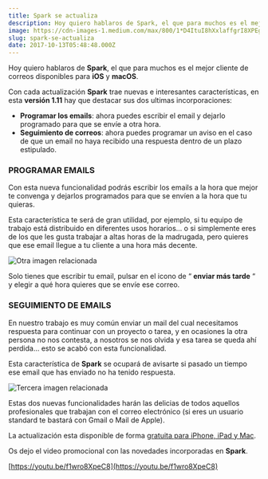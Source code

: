 ```yaml
---
title: Spark se actualiza
description: Hoy quiero hablaros de Spark, el que para muchos es el mejor cliente de correos disponibles para iOS y macOS.
image: https://cdn-images-1.medium.com/max/800/1*D4ItuI8hXxlaffgrI8XPEg.jpeg
slug: spark-se-actualiza
date: 2017-10-13T05:48:48.000Z
---
```


Hoy quiero hablaros de **Spark**, el que para muchos es el mejor cliente de correos disponibles para **iOS** y **macOS**.

Con cada actualización **Spark** trae nuevas e interesantes características, en esta **versión 1.11** hay que destacar sus dos ultimas incorporaciones:

- **Programar los emails**: ahora puedes escribir el email y dejarlo programado para que se envíe a otra hora.
- **Seguimiento de correos**: ahora puedes programar un aviso en el caso de que un email no haya recibido una respuesta dentro de un plazo estipulado.

### PROGRAMAR EMAILS

Con esta nueva funcionalidad podrás escribir los emails a la hora que mejor te convenga y dejarlos programados para que se envíen a la hora que tu quieras.

Esta característica te será de gran utilidad, por ejemplo, si tu equipo de trabajo está distribuido en diferentes usos horarios… o si simplemente eres de los que les gusta trabajar a altas horas de la madrugada, pero quieres que ese email llegue a tu cliente a una hora más decente.

![Otra imagen relacionada](https://cdn-images-1.medium.com/max/800/0*VvLyNV1qI_B3AevD)

Solo tienes que escribir tu email, pulsar en el icono de “ **enviar más tarde** “ y elegir a qué hora quieres que se envíe ese correo.

### SEGUIMIENTO DE EMAILS

En nuestro trabajo es muy común enviar un mail del cual necesitamos respuesta para continuar con un proyecto o tarea, y en ocasiones la otra persona no nos contesta, a nosotros se nos olvida y esa tarea se queda ahí perdida… esto se acabó con esta funcionalidad.

Esta característica de **Spark** se ocupará de avisarte si pasado un tiempo ese email que has enviado no ha tenido respuesta.

![Tercera imagen relacionada](https://cdn-images-1.medium.com/max/800/0*J9LXbLEcQB7GN2gv)

Estas dos nuevas funcionalidades harán las delicias de todos aquellos profesionales que trabajan con el correo electrónico (si eres un usuario standard te bastará con Gmail o Mail de Apple).

La actualización esta disponible de forma [gratuita para iPhone, iPad y Mac](https://blog.readdle.com/spark-becomes-an-indispensable-email-app-for-professionals-by-adding-send-later-and-follow-up-f0060eb07c94).

Os dejo el video promocional con las novedades incorporadas en **Spark**.

[https://youtu.be/f1wro8XpeC8](https://youtu.be/f1wro8XpeC8)
